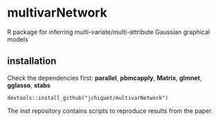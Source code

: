 # multivarNetwork
R package for inferring multi-variate/multi-attribute Gaussian graphical models

## installation

Check the dependencies first: **parallel**, **pbmcapply**,
**Matrix**, **glmnet**, **gglasso**, **stabs**

```
devtools::install_github("jchiquet/multivarNetwork")
```

The inst repository contains scripts to reproduce results from the
paper.
